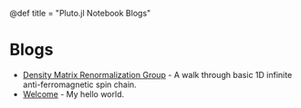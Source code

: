 @def title = "Pluto.jl Notebook Blogs"

# Blogs

* [Density Matrix Renormalization Group](assets/notebooks/dmrg.html) - A walk through basic 1D infinite anti-ferromagnetic spin chain.
* [Welcome](blogpages/welcome) - My hello world.